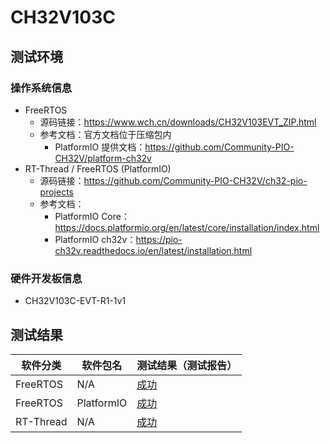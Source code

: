 # CH32V103C

## 测试环境

### 操作系统信息

- FreeRTOS
    - 源码链接：https://www.wch.cn/downloads/CH32V103EVT_ZIP.html
    - 参考文档：官方文档位于压缩包内
        - PlatformIO 提供文档：https://github.com/Community-PIO-CH32V/platform-ch32v
- RT-Thread / FreeRTOS (PlatformIO)
    - 源码链接：https://github.com/Community-PIO-CH32V/ch32-pio-projects
    - 参考文档：
        - PlatformIO Core：https://docs.platformio.org/en/latest/core/installation/index.html
        - PlatformIO ch32v：https://pio-ch32v.readthedocs.io/en/latest/installation.html


### 硬件开发板信息

- CH32V103C-EVT-R1-1v1

## 测试结果

| 软件分类      | 软件包名      | 测试结果（测试报告）|
|--------------|-------------|------------------|
| FreeRTOS     | N/A         | [成功][FreeRTOS]  |
| FreeRTOS     | PlatformIO  | [成功][FreeRTOS_pio]  |
| RT-Thread    | N/A         | [成功][RTThread]  |

[FreeRTOS]: ./FreeRTOS/README.md
[RTThread]: ./RT-Thread/README.md
[FreeRTOS_pio]: ./FreeRTOS/README_pio.md
